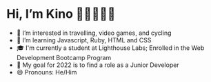 # Hi, I’m Kino 👋🏼👨🏻‍💻


- 👀 I’m interested in travelling, video games, and cycling
- 🌱 I’m learning Javascript, Ruby, HTML and CSS
- 🎓 I'm currently a student at Lighthouse Labs; Enrolled in the Web Development Bootcamp Program
- 🎯 My goal for 2022 is to find a role as a Junior Developer
- 😄 Pronouns: He/Him

<!---
kbcastro/kbcastro is a ✨ special ✨ repository because its `README.md` (this file) appears on your GitHub profile.
You can click the Preview link to take a look at your changes.
--->
